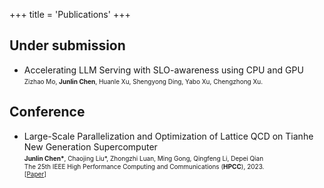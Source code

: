 +++
title = 'Publications'
+++

Under submission
---
- Accelerating LLM Serving with SLO-awareness using CPU and GPU</span> <br>
<font size="1.5">Zizhao Mo, **Junlin Chen**, Huanle Xu, Shengyong Ding, Yabo Xu, Chengzhong Xu.</font>

Conference
---
- Large-Scale Parallelization and Optimization of Lattice QCD on Tianhe New Generation Supercomputer</span> <br>
<font size="1.5">**Junlin Chen\***, Chaojing Liu*, Zhongzhi Luan, Ming Gong, Qingfeng Li, Depei Qian     
The 25th IEEE High Performance Computing and Communications (**HPCC**), 2023.</span><br>
\[[Paper](https://ieeexplore.ieee.org/document/10467018)\]</font>


